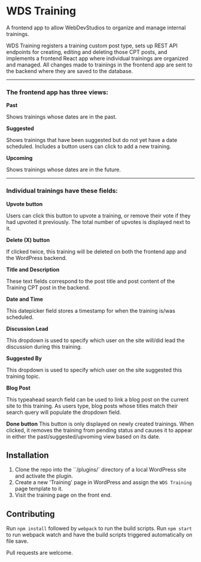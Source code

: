 WDS Training
============

A frontend app to allow WebDevStudios to organize and manage internal trainings.

WDS Training registers a training custom post type, sets up REST API endpoints for creating, editing and deleting those CPT posts, and implements a frontend React app where individual trainings are organized and managed. All changes made to trainings in the frontend app are sent to the backend where they are saved to the database.

-----------

### The frontend app has three views:

**Past**

Shows trainings whose dates are in the past.

**Suggested**

Shows trainings that have been suggested but do not yet have a date scheduled. Includes a button users can click to add a new training.

**Upcoming**

Shows trainings whose dates are in the future.

-----------

### Individual trainings have these fields:

**Upvote button**

Users can click this button to upvote a training, or remove their vote if they had upvoted it previously. The total number of upvotes is displayed next to it.

**Delete (X) button**

If clicked twice, this training will be deleted on both the frontend app and the WordPress backend.

**Title and Description**

These text fields correspond to the post title and post content of the Training CPT post in the backend.

**Date and Time**

This datepicker field stores a timestamp for when the training is/was scheduled.

**Discussion Lead**

This dropdown is used to specify which user on the site will/did lead the discussion during this training.

**Suggested By**

This dropdown is used to specify which user on the site suggested this training topic.

**Blog Post**

This typeahead search field can be used to link a blog post on the current site to this training. As users type, blog posts whose titles match their search query will populate the dropdown field.

**Done button**
This button is only displayed on newly created trainings. When clicked, it removes the training from pending status and causes it to appear in either the past/suggested/upvoming view based on its date.


Installation
------------

1. Clone the repo into the ``/plugins/` directory of a local WordPress site and activate the plugin.
2. Create a new 'Training' page in WordPress and assign the `WDS Training` page template to it.
3. Visit the training page on the front end.


Contributing
------------

Run `npm install` followed by `webpack` to run the build scripts. Run `npm start` to run webpack watch and have the build scripts triggered automatically on file save.

Pull requests are welcome.